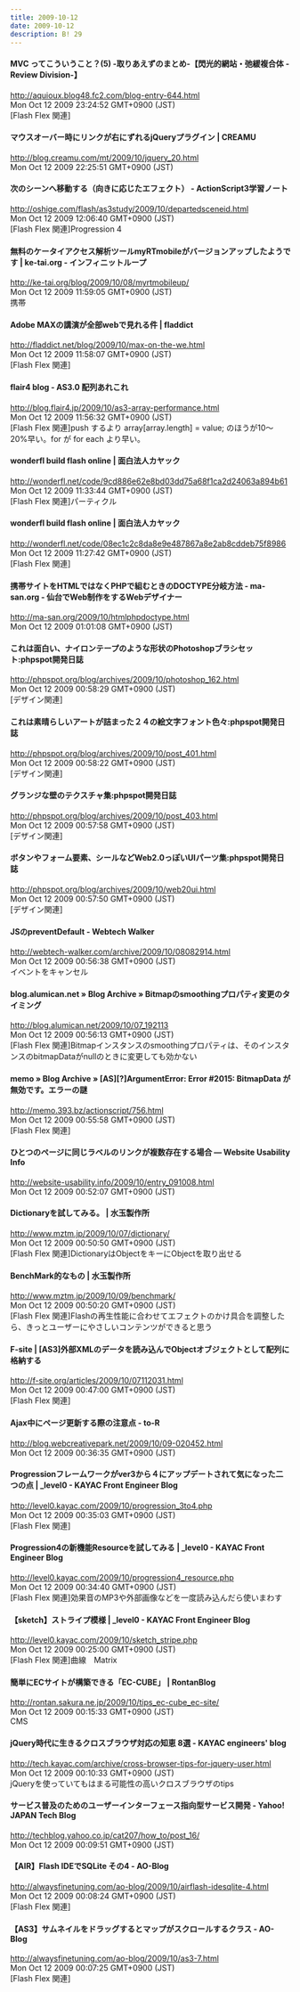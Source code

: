 ```yaml
---
title: 2009-10-12
date: 2009-10-12
description: B! 29
---
```


#### MVC ってこういうこと？(5) -取りあえずのまとめ-【閃光的網站・弛緩複合体 -Review Division-】
http://aquioux.blog48.fc2.com/blog-entry-644.html<br>
Mon Oct 12 2009 23:24:52 GMT+0900 (JST)<br>
[Flash Flex 関連]


#### マウスオーバー時にリンクが右にずれるjQueryプラグイン | CREAMU
http://blog.creamu.com/mt/2009/10/jquery_20.html<br>
Mon Oct 12 2009 22:25:51 GMT+0900 (JST)<br>


#### 次のシーンへ移動する（向きに応じたエフェクト） - ActionScript3学習ノート
http://oshige.com/flash/as3study/2009/10/departedsceneid.html<br>
Mon Oct 12 2009 12:06:40 GMT+0900 (JST)<br>
[Flash Flex 関連]Progression 4


#### 無料のケータイアクセス解析ツールmyRTmobileがバージョンアップしたようです | ke-tai.org - インフィニットループ
http://ke-tai.org/blog/2009/10/08/myrtmobileup/<br>
Mon Oct 12 2009 11:59:05 GMT+0900 (JST)<br>
携帯


#### Adobe MAXの講演が全部webで見れる件 | fladdict
http://fladdict.net/blog/2009/10/max-on-the-we.html<br>
Mon Oct 12 2009 11:58:07 GMT+0900 (JST)<br>
[Flash Flex 関連]


#### flair4 blog - AS3.0 配列あれこれ
http://blog.flair4.jp/2009/10/as3-array-performance.html<br>
Mon Oct 12 2009 11:56:32 GMT+0900 (JST)<br>
[Flash Flex 関連]push するより array[array.length] = value; のほうが10～20%早い。for が for each より早い。


#### wonderfl build flash online | 面白法人カヤック
http://wonderfl.net/code/9cd886e62e8bd03dd75a68f1ca2d24063a894b61<br>
Mon Oct 12 2009 11:33:44 GMT+0900 (JST)<br>
[Flash Flex 関連]パーティクル


#### wonderfl build flash online | 面白法人カヤック
http://wonderfl.net/code/08ec1c2c8da8e9e487867a8e2ab8cddeb75f8986<br>
Mon Oct 12 2009 11:27:42 GMT+0900 (JST)<br>
[Flash Flex 関連]


#### 携帯サイトをHTMLではなくPHPで組むときのDOCTYPE分岐方法 - ma-san.org - 仙台でWeb制作をするWebデザイナー
http://ma-san.org/2009/10/htmlphpdoctype.html<br>
Mon Oct 12 2009 01:01:08 GMT+0900 (JST)<br>


#### これは面白い、ナイロンテープのような形状のPhotoshopブラシセット:phpspot開発日誌
http://phpspot.org/blog/archives/2009/10/photoshop_162.html<br>
Mon Oct 12 2009 00:58:29 GMT+0900 (JST)<br>
[デザイン関連]


#### これは素晴らしいアートが詰まった２４の絵文字フォント色々:phpspot開発日誌
http://phpspot.org/blog/archives/2009/10/post_401.html<br>
Mon Oct 12 2009 00:58:22 GMT+0900 (JST)<br>
[デザイン関連]


#### グランジな壁のテクスチャ集:phpspot開発日誌
http://phpspot.org/blog/archives/2009/10/post_403.html<br>
Mon Oct 12 2009 00:57:58 GMT+0900 (JST)<br>
[デザイン関連]


#### ボタンやフォーム要素、シールなどWeb2.0っぽいUIパーツ集:phpspot開発日誌
http://phpspot.org/blog/archives/2009/10/web20ui.html<br>
Mon Oct 12 2009 00:57:50 GMT+0900 (JST)<br>
[デザイン関連]


#### JSのpreventDefault - Webtech Walker
http://webtech-walker.com/archive/2009/10/08082914.html<br>
Mon Oct 12 2009 00:56:38 GMT+0900 (JST)<br>
イベントをキャンセル


#### blog.alumican.net  » Blog Archive   » Bitmapのsmoothingプロパティ変更のタイミング
http://blog.alumican.net/2009/10/07_192113<br>
Mon Oct 12 2009 00:56:13 GMT+0900 (JST)<br>
[Flash Flex 関連]Bitmapインスタンスのsmoothingプロパティは、そのインスタンスのbitmapDataがnullのときに変更しても効かない


#### memo  » Blog Archive   » [AS][?]ArgumentError: Error #2015: BitmapData が無効です。エラーの謎
http://memo.393.bz/actionscript/756.html<br>
Mon Oct 12 2009 00:55:58 GMT+0900 (JST)<br>
[Flash Flex 関連]


#### ひとつのページに同じラベルのリンクが複数存在する場合 — Website Usability Info
http://website-usability.info/2009/10/entry_091008.html<br>
Mon Oct 12 2009 00:52:07 GMT+0900 (JST)<br>


#### Dictionaryを試してみる。 | 水玉製作所
http://www.mztm.jp/2009/10/07/dictionary/<br>
Mon Oct 12 2009 00:50:50 GMT+0900 (JST)<br>
[Flash Flex 関連]DictionaryはObjectをキーにObjectを取り出せる


#### BenchMark的なもの | 水玉製作所
http://www.mztm.jp/2009/10/09/benchmark/<br>
Mon Oct 12 2009 00:50:20 GMT+0900 (JST)<br>
[Flash Flex 関連]Flashの再生性能に合わせてエフェクトのかけ具合を調整したら、きっとユーザーにやさしいコンテンツができると思う


#### F-site | [AS3]外部XMLのデータを読み込んでObjectオブジェクトとして配列に格納する
http://f-site.org/articles/2009/10/07112031.html<br>
Mon Oct 12 2009 00:47:00 GMT+0900 (JST)<br>
[Flash Flex 関連]


#### Ajax中にページ更新する際の注意点 - to-R
http://blog.webcreativepark.net/2009/10/09-020452.html<br>
Mon Oct 12 2009 00:36:35 GMT+0900 (JST)<br>


#### Progressionフレームワークがver3から４にアップデートされて気になった二つの点 | _level0 - KAYAC Front Engineer Blog
http://level0.kayac.com/2009/10/progression_3to4.php<br>
Mon Oct 12 2009 00:35:03 GMT+0900 (JST)<br>
[Flash Flex 関連]


#### Progression4の新機能Resourceを試してみる | _level0 - KAYAC Front Engineer Blog
http://level0.kayac.com/2009/10/progression4_resource.php<br>
Mon Oct 12 2009 00:34:40 GMT+0900 (JST)<br>
[Flash Flex 関連]効果音のMP3や外部画像などを一度読み込んだら使いまわす


#### 【sketch】ストライプ模様 | _level0 - KAYAC Front Engineer Blog
http://level0.kayac.com/2009/10/sketch_stripe.php<br>
Mon Oct 12 2009 00:25:00 GMT+0900 (JST)<br>
[Flash Flex 関連]曲線　Matrix


#### 簡単にECサイトが構築できる「EC-CUBE」 | RontanBlog
http://rontan.sakura.ne.jp/2009/10/tips_ec-cube_ec-site/<br>
Mon Oct 12 2009 00:15:33 GMT+0900 (JST)<br>
CMS


#### jQuery時代に生きるクロスブラウザ対応の知恵 8選 - KAYAC engineers' blog
http://tech.kayac.com/archive/cross-browser-tips-for-jquery-user.html<br>
Mon Oct 12 2009 00:10:33 GMT+0900 (JST)<br>
jQueryを使っていてもはまる可能性の高いクロスブラウザのtips


#### サービス普及のためのユーザーインターフェース指向型サービス開発 - Yahoo! JAPAN Tech Blog
http://techblog.yahoo.co.jp/cat207/how_to/post_16/<br>
Mon Oct 12 2009 00:09:51 GMT+0900 (JST)<br>


#### 【AIR】Flash IDEでSQLite その4 - AO-Blog
http://alwaysfinetuning.com/ao-blog/2009/10/airflash-idesqlite-4.html<br>
Mon Oct 12 2009 00:08:24 GMT+0900 (JST)<br>
[Flash Flex 関連]


#### 【AS3】サムネイルをドラッグするとマップがスクロールするクラス - AO-Blog
http://alwaysfinetuning.com/ao-blog/2009/10/as3-7.html<br>
Mon Oct 12 2009 00:07:25 GMT+0900 (JST)<br>
[Flash Flex 関連]


